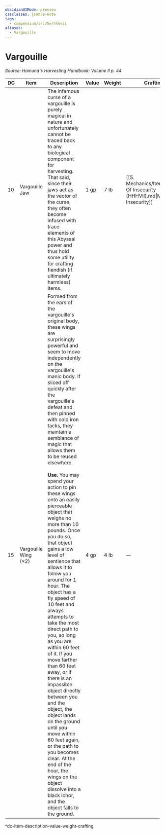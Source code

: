 ```yaml
---
obsidianUIMode: preview
cssclasses: json5e-note
tags:
  - compendium/src/5e/hhhvii
aliases:
  - Vargouille
---
```

# Vargouille
*Source: Hamund's Harvesting Handbook: Volume II p. 44* 

| DC | Item | Description | Value | Weight | Crafting |
|----|------|-------------|-------|--------|----------|
| 10 | Vargouille Jaw | The infamous curse of a vargouille is purely magical in nature and unfortunately cannot be traced back to any biological component for harvesting. That said, since their jaws act as the vector of the curse, they often become infused with trace elements of this Abyssal power and thus hold some utility for crafting fiendish (if ultimately harmless) items. | 1 gp | 7 lb | [[5. Mechanics/Items/Mirror Of Insecurity (HHHVII).md\|Mirror of Insecurity]] |
| 15 | Vargouille Wing (×2) | Formed from the ears of the vargouille's original body, these wings are surprisingly powerful and seem to move independently on the vargouille's manic body. If sliced off quickly after the vargouille's defeat and then pinned with cold iron tacks, they maintain a semblance of magic that allows them to be reused elsewhere.<br /><br />**Use.** You may spend your action to pin these wings onto an easily pierceable object that weighs no more than 10 pounds. Once you do so, that object gains a low level of sentience that allows it to follow you around for 1 hour. The object has a fly speed of 10 feet and always attempts to take the most direct path to you, so long as you are within 60 feet of it. If you move farther than 60 feet away, or if there is an impassible object directly between you and the object, the object lands on the ground until you move within 60 feet again, or the path to you becomes clear. At the end of the hour, the wings on the object dissolve into a black ichor, and the object falls to the ground. | 4 gp | 4 lb | — |
^dc-item-description-value-weight-crafting
